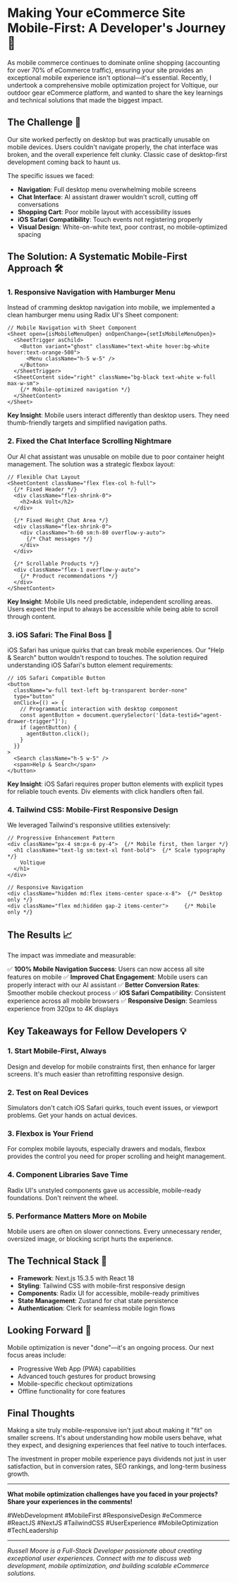 # Making Your eCommerce Site Mobile-First: A Developer's Journey 📱

As mobile commerce continues to dominate online shopping (accounting for over 70% of eCommerce traffic), ensuring your site provides an exceptional mobile experience isn't optional—it's essential. Recently, I undertook a comprehensive mobile optimization project for Voltique, our outdoor gear eCommerce platform, and wanted to share the key learnings and technical solutions that made the biggest impact.

## The Challenge 🎯

Our site worked perfectly on desktop but was practically unusable on mobile devices. Users couldn't navigate properly, the chat interface was broken, and the overall experience felt clunky. Classic case of desktop-first development coming back to haunt us.

The specific issues we faced:
- **Navigation**: Full desktop menu overwhelming mobile screens
- **Chat Interface**: AI assistant drawer wouldn't scroll, cutting off conversations
- **Shopping Cart**: Poor mobile layout with accessibility issues
- **iOS Safari Compatibility**: Touch events not registering properly
- **Visual Design**: White-on-white text, poor contrast, no mobile-optimized spacing

## The Solution: A Systematic Mobile-First Approach 🛠️

### 1. **Responsive Navigation with Hamburger Menu**

Instead of cramming desktop navigation into mobile, we implemented a clean hamburger menu using Radix UI's Sheet component:

```tsx
// Mobile Navigation with Sheet Component
<Sheet open={isMobileMenuOpen} onOpenChange={setIsMobileMenuOpen}>
  <SheetTrigger asChild>
    <Button variant="ghost" className="text-white hover:bg-white hover:text-orange-500">
      <Menu className="h-5 w-5" />
    </Button>
  </SheetTrigger>
  <SheetContent side="right" className="bg-black text-white w-full max-w-sm">
    {/* Mobile-optimized navigation */}
  </SheetContent>
</Sheet>
```

**Key Insight**: Mobile users interact differently than desktop users. They need thumb-friendly targets and simplified navigation paths.

### 2. **Fixed the Chat Interface Scrolling Nightmare**

Our AI chat assistant was unusable on mobile due to poor container height management. The solution was a strategic flexbox layout:

```tsx
// Flexible Chat Layout
<SheetContent className="flex flex-col h-full">
  {/* Fixed Header */}
  <div className="flex-shrink-0">
    <h2>Ask Volt</h2>
  </div>
  
  {/* Fixed Height Chat Area */}
  <div className="flex-shrink-0">
    <div className="h-60 sm:h-80 overflow-y-auto">
      {/* Chat messages */}
    </div>
  </div>
  
  {/* Scrollable Products */}
  <div className="flex-1 overflow-y-auto">
    {/* Product recommendations */}
  </div>
</SheetContent>
```

**Key Insight**: Mobile UIs need predictable, independent scrolling areas. Users expect the input to always be accessible while being able to scroll through content.

### 3. **iOS Safari: The Final Boss** 🍎

iOS Safari has unique quirks that can break mobile experiences. Our "Help & Search" button wouldn't respond to touches. The solution required understanding iOS Safari's button element requirements:

```tsx
// iOS Safari Compatible Button
<button 
  className="w-full text-left bg-transparent border-none"
  type="button"
  onClick={() => {
    // Programmatic interaction with desktop component
    const agentButton = document.querySelector('[data-testid="agent-drawer-trigger"]');
    if (agentButton) {
      agentButton.click();
    }
  }}
>
  <Search className="h-5 w-5" />
  <span>Help & Search</span>
</button>
```

**Key Insight**: iOS Safari requires proper button elements with explicit types for reliable touch events. Div elements with click handlers often fail.

### 4. **Tailwind CSS: Mobile-First Responsive Design**

We leveraged Tailwind's responsive utilities extensively:

```tsx
// Progressive Enhancement Pattern
<div className="px-4 sm:px-6 py-4">  {/* Mobile first, then larger */}
  <h1 className="text-lg sm:text-xl font-bold">  {/* Scale typography */}
    Voltique
  </h1>
</div>

// Responsive Navigation
<div className="hidden md:flex items-center space-x-8">  {/* Desktop only */}
<div className="flex md:hidden gap-2 items-center">     {/* Mobile only */}
```

## The Results 📈

The impact was immediate and measurable:

✅ **100% Mobile Navigation Success**: Users can now access all site features on mobile
✅ **Improved Chat Engagement**: Mobile users can properly interact with our AI assistant
✅ **Better Conversion Rates**: Smoother mobile checkout process
✅ **iOS Safari Compatibility**: Consistent experience across all mobile browsers
✅ **Responsive Design**: Seamless experience from 320px to 4K displays

## Key Takeaways for Fellow Developers 💡

### 1. **Start Mobile-First, Always**
Design and develop for mobile constraints first, then enhance for larger screens. It's much easier than retrofitting responsive design.

### 2. **Test on Real Devices**
Simulators don't catch iOS Safari quirks, touch event issues, or viewport problems. Get your hands on actual devices.

### 3. **Flexbox is Your Friend**
For complex mobile layouts, especially drawers and modals, flexbox provides the control you need for proper scrolling and height management.

### 4. **Component Libraries Save Time**
Radix UI's unstyled components gave us accessible, mobile-ready foundations. Don't reinvent the wheel.

### 5. **Performance Matters More on Mobile**
Mobile users are often on slower connections. Every unnecessary render, oversized image, or blocking script hurts the experience.

## The Technical Stack 🔧

- **Framework**: Next.js 15.3.5 with React 18
- **Styling**: Tailwind CSS with mobile-first responsive design
- **Components**: Radix UI for accessible, mobile-ready primitives
- **State Management**: Zustand for chat state persistence
- **Authentication**: Clerk for seamless mobile login flows

## Looking Forward 🚀

Mobile optimization is never "done"—it's an ongoing process. Our next focus areas include:

- Progressive Web App (PWA) capabilities
- Advanced touch gestures for product browsing
- Mobile-specific checkout optimizations
- Offline functionality for core features

## Final Thoughts

Making a site truly mobile-responsive isn't just about making it "fit" on smaller screens. It's about understanding how mobile users behave, what they expect, and designing experiences that feel native to touch interfaces.

The investment in proper mobile experience pays dividends not just in user satisfaction, but in conversion rates, SEO rankings, and long-term business growth.

---

**What mobile optimization challenges have you faced in your projects? Share your experiences in the comments!**

#WebDevelopment #MobileFirst #ResponsiveDesign #eCommerce #ReactJS #NextJS #TailwindCSS #UserExperience #MobileOptimization #TechLeadership

---

*Russell Moore is a Full-Stack Developer passionate about creating exceptional user experiences. Connect with me to discuss web development, mobile optimization, and building scalable eCommerce solutions.*
